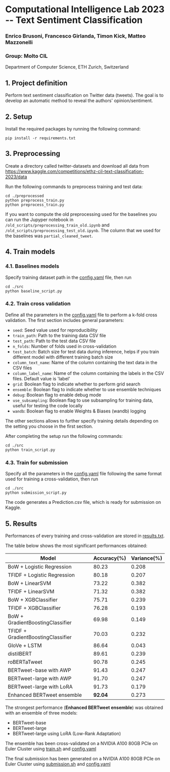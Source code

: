 # Computational Intelligence Lab 2023 -- Text Sentiment Classification

### Enrico Brusoni, Francesco Girlanda, Timon Kick, Matteo Mazzonelli
### Group: Molto CIL
Department of Computer Science, ETH Zurich, Switzerland

## 1. Project definition

Perform text sentiment classification on Twitter data (tweets). The goal is to develop an automatic method to reveal the authors' opinion/sentiment.

## 2. Setup

Install the required packages by running the following command:
```
pip install -r requirements.txt
```

## 3. Preprocessing

Create a directory called twitter-datasets and download all data from https://www.kaggle.com/competitions/ethz-cil-text-classification-2023/data 

Run the following commands to preprocess training and test data:
```
cd ./preprocessed
python preprocess_train.py
python preprocess_train.py
```

If you want to compute the old preprocessing used for the baselines you can run the Jupyper notebook in ```/old_scripts/preprocessing_train_old.ipynb``` and ```/old_scripts/preprocessing_test_old.ipynb```.
The column that we used for the baselines was ```partial_cleaned_tweet```.

## 4. Train models

### 4.1. Baselines models

Specify training dataset path in the [config.yaml](src/config.yaml) file, then run

```
cd ./src
python baseline_script.py
```

### 4.2. Train cross validation

Define all the parameters in the [config.yaml](src/config.yaml) file to perform a k-fold cross validation.
The first section includes general parameters:

* `seed`: Seed value used for reproducibility
* `train_path`: Path to the training data CSV file
* `test_path`: Path to the test data CSV file
* `n_folds`: Number of folds used in cross-validation
* `test_batch`: Batch size for test data during inference, helps if you train different model with different training batch size
* `column_text_name`: Name of the column containing the text data in the CSV files
* `column_label_name`: Name of the column containing the labels in the CSV files. Default value is 'label'
* `grid`: Boolean flag to indicate whether to perform grid search
* `ensemble`: Boolean flag to indicate whether to use ensemble techniques
* `debug`: Boolean flag to enable debug mode
* `use_subsampling`: Boolean flag to use subsampling for training data, useful for testing the code locally
* `wandb`: Boolean flag to enable Weights & Biases (wandb) logging

The other sections allows to further specify training details depending on the setting you choose in the first section.

After completing the setup run the following commands:

```
cd ./src
python train_script.py
```


### 4.3. Train for submission

Specify all the parameters in the [config.yaml](src/config.yaml) file following the same format used for training a cross-validation, then run 
```
cd ./src
python submission_script.py
```
The code generates a Prediction.csv file, which is ready for submission on Kaggle.

## 5. Results
Performances of every training and cross-validation are stored in [results.txt](results.txt).

The table below shows the most significant performances obtained:

| Model                              | Accuracy(\%) | Variance(\%) |
|------------------------------------|--------------|--------------|
| BoW + Logistic Regression          | 80.23        | 0.208        |
| TFIDF + Logistic Regression        | 80.18        | 0.207        |
| BoW + LinearSVM                    | 73.22        | 0.382        |
| TFIDF + LinearSVM                  | 71.32        | 0.382        |
| BoW + XGBClassifier                | 75.71        | 0.239        |
| TFIDF + XGBClassifier              | 76.28        | 0.193        |
| BoW + GradientBoostingClassifier   | 69.98        | 0.149        |
| TFIDF + GradientBoostingClassifier | 70.03        | 0.232        |
| GloVe + LSTM                       | 86.64        | 0.043        |
| distilBERT                         | 89.61        | 0.239        |
| roBERTaTweet                       | 90.78        | 0.245        |
| BERTweet-base with AWP             | 91.43        | 0.247        |
| BERTweet-large with AWP            | 91.70        | 0.247        |
| BERTweet-large with LoRA           | 91.73        | 0.179        |
| Enhanced BERTweet ensemble         | **92.04**    | 0.273        |

The strongest performance (**Enhanced BERTweet ensemble**) was obtained with an ensemble of three models:
* BERTweet-base
* BERTweet-large
* BERTweet-large using LoRA (Low-Rank Adaptation)

The ensemble has been cross-validated on a NVIDIA A100 80GB PCIe on Euler Cluster using [train.sh](src/train.sh) and [config.yaml](src/config.yaml)

The final submission has been generated on a NVIDIA A100 80GB PCIe on Euler Cluster using [submission.sh](src/submission.sh) and [config.yaml](src/config.yaml)
